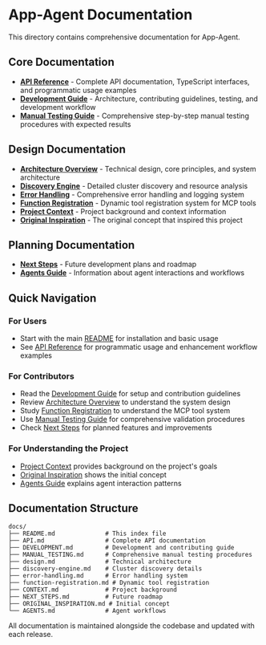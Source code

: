 # App-Agent Documentation

This directory contains comprehensive documentation for App-Agent.

## Core Documentation

- **[API Reference](API.md)** - Complete API documentation, TypeScript interfaces, and programmatic usage examples
- **[Development Guide](DEVELOPMENT.md)** - Architecture, contributing guidelines, testing, and development workflow
- **[Manual Testing Guide](MANUAL_TESTING.md)** - Comprehensive step-by-step manual testing procedures with expected results

## Design Documentation

- **[Architecture Overview](design.md)** - Technical design, core principles, and system architecture
- **[Discovery Engine](discovery-engine.md)** - Detailed cluster discovery and resource analysis
- **[Error Handling](error-handling.md)** - Comprehensive error handling and logging system
- **[Function Registration](function-registration.md)** - Dynamic tool registration system for MCP tools
- **[Project Context](CONTEXT.md)** - Project background and context information
- **[Original Inspiration](ORIGINAL_INSPIRATION.md)** - The original concept that inspired this project

## Planning Documentation

- **[Next Steps](NEXT_STEPS.md)** - Future development plans and roadmap
- **[Agents Guide](AGENTS.md)** - Information about agent interactions and workflows

## Quick Navigation

### For Users
- Start with the main [README](../README.md) for installation and basic usage
- See [API Reference](API.md) for programmatic usage and enhancement workflow examples

### For Contributors  
- Read the [Development Guide](DEVELOPMENT.md) for setup and contribution guidelines
- Review [Architecture Overview](design.md) to understand the system design
- Study [Function Registration](function-registration.md) to understand the MCP tool system
- Use [Manual Testing Guide](MANUAL_TESTING.md) for comprehensive validation procedures
- Check [Next Steps](NEXT_STEPS.md) for planned features and improvements

### For Understanding the Project
- [Project Context](CONTEXT.md) provides background on the project's goals
- [Original Inspiration](ORIGINAL_INSPIRATION.md) shows the initial concept
- [Agents Guide](AGENTS.md) explains agent interaction patterns

## Documentation Structure

```
docs/
├── README.md              # This index file
├── API.md                 # Complete API documentation
├── DEVELOPMENT.md         # Development and contributing guide
├── MANUAL_TESTING.md      # Comprehensive manual testing procedures
├── design.md              # Technical architecture
├── discovery-engine.md    # Cluster discovery details
├── error-handling.md      # Error handling system
├── function-registration.md # Dynamic tool registration
├── CONTEXT.md             # Project background
├── NEXT_STEPS.md          # Future roadmap
├── ORIGINAL_INSPIRATION.md # Initial concept
└── AGENTS.md              # Agent workflows
```

All documentation is maintained alongside the codebase and updated with each release.